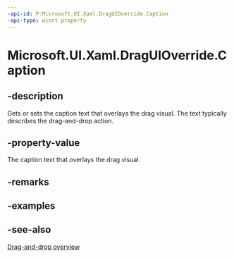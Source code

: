 ```yaml
---
-api-id: P:Microsoft.UI.Xaml.DragUIOverride.Caption
-api-type: winrt property
---
```


<!-- Property syntax
public string Caption { get;  set; }
-->

# Microsoft.UI.Xaml.DragUIOverride.Caption

## -description
Gets or sets the caption text that overlays the drag visual. The text typically describes the drag-and-drop action.

## -property-value
The caption text that overlays the drag visual.

## -remarks

## -examples

## -see-also

[Drag-and-drop overview](/windows/uwp/design/input/drag-and-drop)
